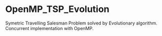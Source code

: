 OpenMP_TSP_Evolution
====================

Symetric Travelling Salesman Problem solved by Evolutionary algorithm. Concurrent implementation with OpenMP.
